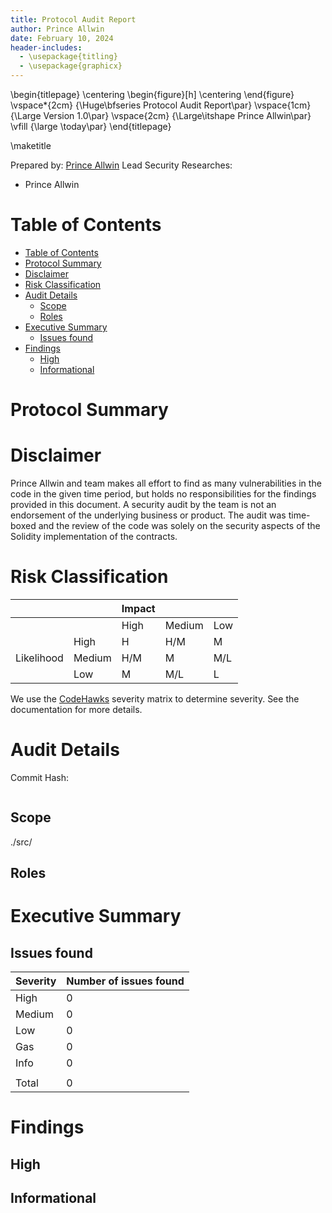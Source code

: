 ```yaml
---
title: Protocol Audit Report
author: Prince Allwin
date: February 10, 2024
header-includes:
  - \usepackage{titling}
  - \usepackage{graphicx}
---
```


\begin{titlepage}
    \centering
    \begin{figure}[h]
        \centering
    \end{figure}
    \vspace*{2cm}
    {\Huge\bfseries Protocol Audit Report\par}
    \vspace{1cm}
    {\Large Version 1.0\par}
    \vspace{2cm}
    {\Large\itshape Prince Allwin\par}
    \vfill
    {\large \today\par}
\end{titlepage}

\maketitle

<!-- Your report starts here! -->

Prepared by: [Prince Allwin]()
Lead Security Researches: 
- Prince Allwin

# Table of Contents
- [Table of Contents](#table-of-contents)
- [Protocol Summary](#protocol-summary)
- [Disclaimer](#disclaimer)
- [Risk Classification](#risk-classification)
- [Audit Details](#audit-details)
  - [Scope](#scope)
  - [Roles](#roles)
- [Executive Summary](#executive-summary)
  - [Issues found](#issues-found)
- [Findings](#findings)
  - [High](#high)
  - [Informational](#informational)

# Protocol Summary


# Disclaimer

Prince Allwin and team makes all effort to find as many vulnerabilities in the code in the given time period, but holds no responsibilities for the findings provided in this document. A security audit by the team is not an endorsement of the underlying business or product. The audit was time-boxed and the review of the code was solely on the security aspects of the Solidity implementation of the contracts.

# Risk Classification

|            |        | Impact |        |     |
| ---------- | ------ | ------ | ------ | --- |
|            |        | High   | Medium | Low |
|            | High   | H      | H/M    | M   |
| Likelihood | Medium | H/M    | M      | M/L |
|            | Low    | M      | M/L    | L   |

We use the [CodeHawks](https://docs.codehawks.com/hawks-auditors/how-to-evaluate-a-finding-severity) severity matrix to determine severity. See the documentation for more details.

# Audit Details 

Commit Hash:
```
```

## Scope 

./src/

## Roles

# Executive Summary

## Issues found

| Severity | Number of issues found |
| -------- | ---------------------- |
| High     | 0                      |
| Medium   | 0                      |
| Low      | 0                      |
| Gas      | 0                      |
| Info     | 0                      |
|          |                        |
| Total    | 0                      |


# Findings

## High

## Informational